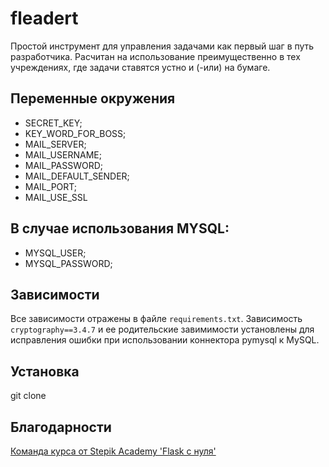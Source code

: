 # fleadert
Простой инструмент для управления задачами как первый шаг в путь разработчика. Расчитан на использование преимущественно в тех учреждениях, где задачи ставятся устно и (-или) на бумаге.


## Переменные окружения

* SECRET_KEY;
* KEY_WORD_FOR_BOSS;
* MAIL_SERVER;
* MAIL_USERNAME;
* MAIL_PASSWORD;
* MAIL_DEFAULT_SENDER;
* MAIL_PORT;
* MAIL_USE_SSL

## В случае использования MYSQL: 

* MYSQL_USER;
* MYSQL_PASSWORD;

## Зависимости

Все зависимости отражены в файле `requirements.txt`. Зависимость `cryptography==3.4.7` и ее родительские завимимости установлены для исправления ошибки при использовании коннектора pymysql к MySQL.

## Установка

git clone 



## Благодарности
[Команда курса от Stepik Academy 'Flask с нуля'](https://academy.stepik.org/flask "Перейти")

